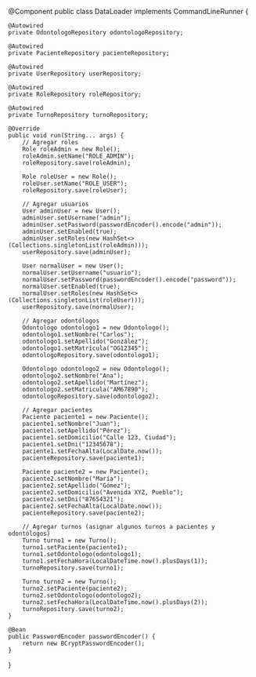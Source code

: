 @Component
public class DataLoader implements CommandLineRunner {

    @Autowired
    private OdontologoRepository odontologoRepository;

    @Autowired
    private PacienteRepository pacienteRepository;

    @Autowired
    private UserRepository userRepository;

    @Autowired
    private RoleRepository roleRepository;

    @Autowired
    private TurnoRepository turnoRepository;

    @Override
    public void run(String... args) {
        // Agregar roles
        Role roleAdmin = new Role();
        roleAdmin.setName("ROLE_ADMIN");
        roleRepository.save(roleAdmin);

        Role roleUser = new Role();
        roleUser.setName("ROLE_USER");
        roleRepository.save(roleUser);

        // Agregar usuarios
        User adminUser = new User();
        adminUser.setUsername("admin");
        adminUser.setPassword(passwordEncoder().encode("admin"));
        adminUser.setEnabled(true);
        adminUser.setRoles(new HashSet<>(Collections.singletonList(roleAdmin)));
        userRepository.save(adminUser);

        User normalUser = new User();
        normalUser.setUsername("usuario");
        normalUser.setPassword(passwordEncoder().encode("password"));
        normalUser.setEnabled(true);
        normalUser.setRoles(new HashSet<>(Collections.singletonList(roleUser)));
        userRepository.save(normalUser);

        // Agregar odontólogos
        Odontologo odontologo1 = new Odontologo();
        odontologo1.setNombre("Carlos");
        odontologo1.setApellido("González");
        odontologo1.setMatricula("OG12345");
        odontologoRepository.save(odontologo1);

        Odontologo odontologo2 = new Odontologo();
        odontologo2.setNombre("Ana");
        odontologo2.setApellido("Martínez");
        odontologo2.setMatricula("AM67890");
        odontologoRepository.save(odontologo2);

        // Agregar pacientes
        Paciente paciente1 = new Paciente();
        paciente1.setNombre("Juan");
        paciente1.setApellido("Pérez");
        paciente1.setDomicilio("Calle 123, Ciudad");
        paciente1.setDni("12345678");
        paciente1.setFechaAlta(LocalDate.now());
        pacienteRepository.save(paciente1);

        Paciente paciente2 = new Paciente();
        paciente2.setNombre("María");
        paciente2.setApellido("Gómez");
        paciente2.setDomicilio("Avenida XYZ, Pueblo");
        paciente2.setDni("87654321");
        paciente2.setFechaAlta(LocalDate.now());
        pacienteRepository.save(paciente2);

        // Agregar turnos (asignar algunos turnos a pacientes y odontólogos)
        Turno turno1 = new Turno();
        turno1.setPaciente(paciente1);
        turno1.setOdontologo(odontologo1);
        turno1.setFechaHora(LocalDateTime.now().plusDays(1));
        turnoRepository.save(turno1);

        Turno turno2 = new Turno();
        turno2.setPaciente(paciente2);
        turno2.setOdontologo(odontologo2);
        turno2.setFechaHora(LocalDateTime.now().plusDays(2));
        turnoRepository.save(turno2);
    }

    @Bean
    public PasswordEncoder passwordEncoder() {
        return new BCryptPasswordEncoder();
    }
}
